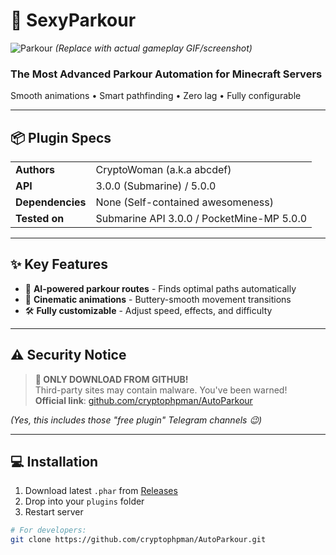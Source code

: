 # 🚀 SexyParkour

![Parkour](https://i.ytimg.com/vi/ydJ43DMw2Qw/maxresdefault.jpg)
*(Replace with actual gameplay GIF/screenshot)*  

### The Most Advanced Parkour Automation for Minecraft Servers  
Smooth animations • Smart pathfinding • Zero lag • Fully configurable  

---

## 📦 Plugin Specs  
|                  |                                   |
|------------------|-----------------------------------|
| **Authors**      | CryptoWoman (a.k.a abcdef)       |
| **API**          | 3.0.0 (Submarine) / 5.0.0        |
| **Dependencies** | None (Self-contained awesomeness) |
| **Tested on**    | Submarine API 3.0.0 / PocketMine-MP 5.0.0         |

---

## ✨ Key Features  
- 🔮 **AI-powered parkour routes** - Finds optimal paths automatically  
- 💫 **Cinematic animations** - Buttery-smooth movement transitions  
- 🛠️ **Fully customizable** - Adjust speed, effects, and difficulty  

---

## ⚠️ Security Notice  
> **🔴 ONLY DOWNLOAD FROM GITHUB!**  
> Third-party sites may contain malware. You've been warned!  
> **Official link**: [github.com/cryptophpman/AutoParkour](https://github.com/cryptophpman/AutoParkour)  

*(Yes, this includes those "free plugin" Telegram channels 😉)*  

---

## 💻 Installation  
1. Download latest `.phar` from [Releases](https://github.com/cryptophpman/AutoParkour/releases)
2. Drop into your `plugins` folder
3. Restart server

```bash
# For developers:
git clone https://github.com/cryptophpman/AutoParkour.git
